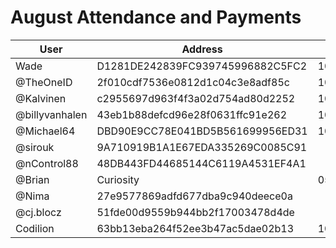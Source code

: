 # August Attendance and Payments 



| User      | Address | 03/08 | 10/08 | 24/08 | 31/08 |
|-----------| -------- | -------- |-------|------|------|
| Wade      | D1281DE242839FC939745996882C5FC2 | 10000 | 10000      | | |
| @TheOneID | 2f010cdf7536e0812d1c04c3e8adf85c | 10000 | 10000 |10000 | |
| @Kalvinen | c2955697d963f4f3a02d754ad80d2252 | 10000 |       | | |
| @billyvanhalen | 43eb1b88defcd96e28f0631ffc91e262	| 10000 |       | | |
| @Michael64 | DBD90E9CC78E041BD5B561699956ED31	| 10000 | 10000 | 10000 | |
| @sirouk | 9A710919B1A1E67EDA335269C0085C91 |  | 10000 | | |
| @nControl88 | 48DB443FD44685144C6119A4531EF4A1	|  |  | 10000 | |
| @Brian|Curiosity | 052b67785343d06dbf4f1d7f609af883 | 10000 | | 10000 | |
| @Nima | 27e9577869adfd677dba9c940deece0a	|  |  | 10000 | |
| @cj.blocz | 51fde00d9559b944bb2f17003478d4de  |  |  | | |
| Codilion | 63bb13eba264f52ee3b47ac5dae02b13 | 10000 | 10000 | 10000 | 10000
